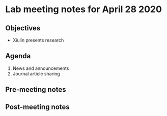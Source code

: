 # Lab meeting notes for April 28 2020

## Objectives
- Xiulin presents research

## Agenda
1. News and announcements
2. Journal article sharing

## Pre-meeting notes


## Post-meeting notes
